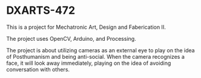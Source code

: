# DXARTS-472

This is a project for Mechatronic Art, Design and Faberication II.

The project uses OpenCV, Arduino, and Processing.

The project is about utilizing cameras as an external eye to play on the idea of Posthumanism and being anti-social. When the camera recognizes a face, it will look away immediately, playing on the idea of avoiding conversation with others.
